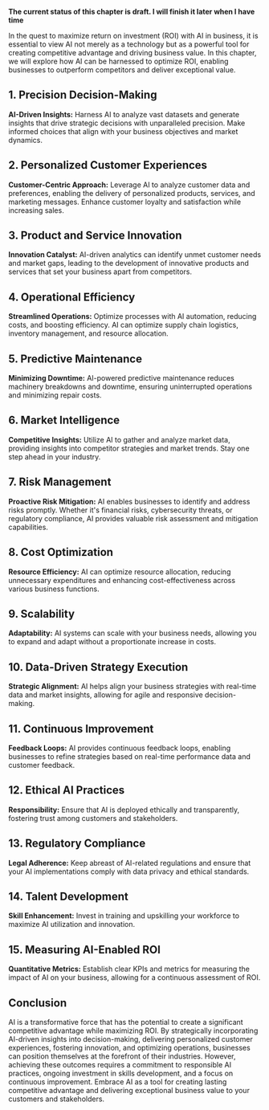**The current status of this chapter is draft. I will finish it later when I have time**

In the quest to maximize return on investment (ROI) with AI in business, it is essential to view AI not merely as a technology but as a powerful tool for creating competitive advantage and driving business value. In this chapter, we will explore how AI can be harnessed to optimize ROI, enabling businesses to outperform competitors and deliver exceptional value.

**1. Precision Decision-Making**
--------------------------------

**AI-Driven Insights:** Harness AI to analyze vast datasets and generate insights that drive strategic decisions with unparalleled precision. Make informed choices that align with your business objectives and market dynamics.

**2. Personalized Customer Experiences**
----------------------------------------

**Customer-Centric Approach:** Leverage AI to analyze customer data and preferences, enabling the delivery of personalized products, services, and marketing messages. Enhance customer loyalty and satisfaction while increasing sales.

**3. Product and Service Innovation**
-------------------------------------

**Innovation Catalyst:** AI-driven analytics can identify unmet customer needs and market gaps, leading to the development of innovative products and services that set your business apart from competitors.

**4. Operational Efficiency**
-----------------------------

**Streamlined Operations:** Optimize processes with AI automation, reducing costs, and boosting efficiency. AI can optimize supply chain logistics, inventory management, and resource allocation.

**5. Predictive Maintenance**
-----------------------------

**Minimizing Downtime:** AI-powered predictive maintenance reduces machinery breakdowns and downtime, ensuring uninterrupted operations and minimizing repair costs.

**6. Market Intelligence**
--------------------------

**Competitive Insights:** Utilize AI to gather and analyze market data, providing insights into competitor strategies and market trends. Stay one step ahead in your industry.

**7. Risk Management**
----------------------

**Proactive Risk Mitigation:** AI enables businesses to identify and address risks promptly. Whether it's financial risks, cybersecurity threats, or regulatory compliance, AI provides valuable risk assessment and mitigation capabilities.

**8. Cost Optimization**
------------------------

**Resource Efficiency:** AI can optimize resource allocation, reducing unnecessary expenditures and enhancing cost-effectiveness across various business functions.

**9. Scalability**
------------------

**Adaptability:** AI systems can scale with your business needs, allowing you to expand and adapt without a proportionate increase in costs.

**10. Data-Driven Strategy Execution**
--------------------------------------

**Strategic Alignment:** AI helps align your business strategies with real-time data and market insights, allowing for agile and responsive decision-making.

**11. Continuous Improvement**
------------------------------

**Feedback Loops:** AI provides continuous feedback loops, enabling businesses to refine strategies based on real-time performance data and customer feedback.

**12. Ethical AI Practices**
----------------------------

**Responsibility:** Ensure that AI is deployed ethically and transparently, fostering trust among customers and stakeholders.

**13. Regulatory Compliance**
-----------------------------

**Legal Adherence:** Keep abreast of AI-related regulations and ensure that your AI implementations comply with data privacy and ethical standards.

**14. Talent Development**
--------------------------

**Skill Enhancement:** Invest in training and upskilling your workforce to maximize AI utilization and innovation.

**15. Measuring AI-Enabled ROI**
--------------------------------

**Quantitative Metrics:** Establish clear KPIs and metrics for measuring the impact of AI on your business, allowing for a continuous assessment of ROI.

**Conclusion**
--------------

AI is a transformative force that has the potential to create a significant competitive advantage while maximizing ROI. By strategically incorporating AI-driven insights into decision-making, delivering personalized customer experiences, fostering innovation, and optimizing operations, businesses can position themselves at the forefront of their industries. However, achieving these outcomes requires a commitment to responsible AI practices, ongoing investment in skills development, and a focus on continuous improvement. Embrace AI as a tool for creating lasting competitive advantage and delivering exceptional business value to your customers and stakeholders.
